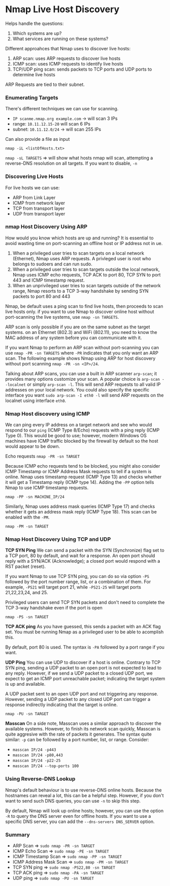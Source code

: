 # Nmap Live Host Discovery
Helps handle the questions:
1. Which systems are up?
2. What services are running on these systems?

Different approahces that Nmap uses to discover live hosts:
1. ARP scan: uses ARP requests to discover live hosts
2. ICMP scan: uses ICMP requests to identify live hosts
3. TCP/UDP ping scan: sends packets to TCP ports and UDP ports to determine live hosts

ARP Requests are tied to their subnet.

### Enumerating Targets
There's different techniques we can use for scanning.

- `IP scanme.nmap.org example.com` -> will scan 3 IPs
- range: `10.11.12.15-20` will scan 6 IPs
- subnet: `10.11.12.0/24` -> will scan 255 IPs

Can also provide a file as input

`nmap -iL <listOfHosts.txt>`

`nmap -sL TARGETS` => will show what hosts nmap will scan, attempting a reverse-DNS resolution on all targets. If you want to disable, `-n`

### Discovering Live Hosts
For live hosts we can use:

- ARP from Link Layer
- ICMP from network layer
- TCP from transport layer
- UDP from transport layer

### nmap Host Discovery Using ARP
How would you know which hosts are up and running? It is essential to avoid wasting time on port-scanning an offline host or IP address not in ue.

1. When a privileged user tries to scan targets on a local network (Ethernet), Nmap uses ARP requests. A privleged user is root who belongs to sudoers and can run sudo.
2. When a privileged user tries to scan targets outside the local network, Nmap uses ICMP echo requests, TCP ACK to port 80, TCP SYN to port 443 and ICMP timestamp request.
3. When an unprivileged user tries to scan targets outside of the network range, Nmap resorts to a TCP 3-way handshake by sending SYN packets to port 80 and 443


Nmap, be default uses a ping scan to find live hosts, then proceeds to scan live hosts only. if you want to use Nmap to discover online host without port-scanning the live systems, use `nmap -sn TARGETS`.

ARP scan is only possible if you are on the same subnet as the target systems. on an Ethernet (802.3) and WiFi (802.11), you need to know the MAC address of any system before you can communicate with it.

If you want Nmap to perform an ARP scan without port-scanning you can use `nmap -PR -sn TARGETS` where `-PR` indicates that you only want an ARP scan. The following example shows Nmap using ARP for host discovery without port scanning `nmap -PR -sn <IP>/24`.

Talking about ARP scans, you can use a built in ARP scanner `arp-scan`; it provides many options customize your scan. A popular choice is `arp-scan --localnet` or simply `arp-scan -l`. This will send ARP requests to all valid IP addresses on your local network. You could also specify the specific interface you want `sudo arp-scan -I eth0 -l` will send ARP requests on the localnet using interface `eth0`.


### Nmap Host discovery using ICMP
We can ping every IP address on a target network and see who would respond to our `ping` (ICMP Type 8/Echo) requests with a ping reply (ICMP Type 0). This would be good to use; however, modern Windows OS machines have ICMP traffic blocked by the firewall by default so the host would appear to be down.

Echo requests
`nmap -PR -sn TARGET`

Because ICMP echo requests tend to be blocked, you might also consider ICMP Timestamp or ICMP Address Mask requests to tell if a system is online. Nmap uses timestamp request (ICMP Type 13) and checks whether it will get a Timestamp reply (ICMP type 14). Adding the `-PP` option tells Nmap to use ICMP timestamp requests. 

`nmap -PP -sn MACHINE_IP/24`

Similarly, Nmap uses address mask queries (ICMP Type 17) and checks whether it gets an address mask reply (ICMP Type 18). This scan can be enabled with the `-PM`.

`nmap -PM -sn TARGET`


### Nmap Host Discovery Using TCP and UDP

**TCP SYN Ping**
We can send a packet with the SYN (Synchronize) flag set to a TCP port, 80 by default, and wait for a response. An open port should reply with a SYN/ACK (Acknowledge); a closed port would respond with a RST packet (reset).

If you want Nmap to use TCP SYN ping, you can do so via option `-PS` followed by the port number range, list, or a combination of them. For example, `-PS21` will target port 21, while `-PS21-25` will target ports 21,22,23,24, and 25.

Privileged users can send TCP SYN packets and don't need to complete the TCP 3-way handshake even if the port is open

`nmap -PS -sn TARGET`

**TCP ACK ping**
As you have guessed, this sends a packet with an ACK flag set. You must be running Nmap as a privileged user to be able to acomplish this.

By default, port 80 is used. The syntax is `-PA` followed by a port range if you want.

**UDP Ping**
You can use UDP to discover if a host is online. Contrary to TCP SYN ping, sending a UDP packet to an open port is not expected to lead to any reply. However, if we send a UDP packet to a closed UDP port, we expect to get an ICMP port unreachable packet; indicating the target system is up and available.

A UDP packet sent to an open UDP port and not triggering any response. However, sending a UDP packet to any closed UDP port can trigger a response indirectly indicating that the target is online.

`nmap -PU -sn TARGET`

**Masscan**
On a side note, Masscan uses a similar approach to discover the available systems. However, to finish its network scan quickly, Masscan is quite aggresive with the rate of packets it generates. The syntax quite similar: `-p` can be followed by a port number, list, or range. Consider:
- `masscan IP/24 -p443`
- `masscan IP/24 -p80,443`
- `masscan IP/24 -p22-25`
- `masscan IP/24 --top-ports 100`

### Using Reverse-DNS Lookup
Nmap's default behaviour is to use reverse-DNS online hosts. Because the hostnames can reveal a lot, this can be a helpful step. However, if you don't want to send such DNS queries, you can use `-n` to skip this step.

By default, Nmap will look up online hosts; however, you can use the option `-R` to query the DNS server even for offline hosts. If you want to use a specific DNS server, you can add the `--dns-servers DNS_SERVER` option.

### Summary
- ARP Scan => `sudo nmap -PR -sn TARGET`
- ICMP Echo Scan => `sudo nmap -PE -sn TARGET`
- ICMP Timestamp Scan => `sudo nmap -PP -sn TARGET`
- ICMP Address Mask Scan => `sudo nmap -PM -sn TARGET`
- TCP SYN ping => `sudo nmap -PS22,80 -sn TARGET`
- TCP ACK ping => `sudo nmap -PA -sn TARGET`
- UDP ping => `sudo nmap -PU -sn TARGET`

